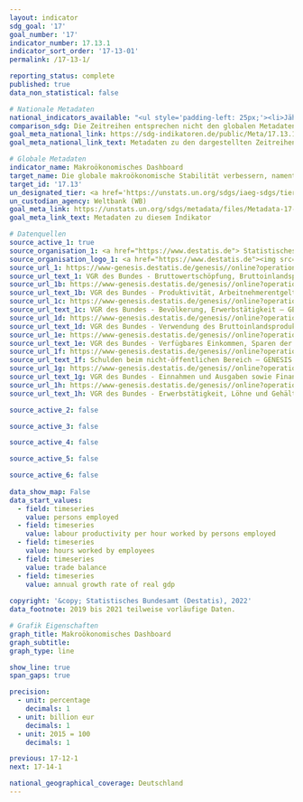 ```yaml
---
layout: indicator    
sdg_goal: '17'    
goal_number: '17'    
indicator_number: 17.13.1    
indicator_sort_order: '17-13-01'    
permalink: /17-13-1/    

reporting_status: complete    
published: true    
data_non_statistical: false    

# Nationale Metadaten    
national_indicators_available: "<ul style='padding-left: 25px;'><li>Jährliche Wachstumsrate des realen BIP</li> <li> Arbeitsproduktivität je geleisteter Erwerbstätigenstunde</li> <li> Erwerbstätige</li> <li> Reales BIP pro Kopf</li> <li> Außenbeitrag</li> <li> Verfügbares Einkommen privater Haushalte</li> <li> Konsum privater Haushalte</li> <li> Schulden des Öffentlichen Gesamthaushalts</li> <li> Finanzierungssaldo des Staates</li> <li> Bruttoanlageinvestitionen</li> <li> Geleistete Arbeitsstunden der Arbeitnehmer</li> <li> Geleistete Arbeitsstunden der Erwerbstätigen</li> <li> Arbeitsproduktivität je geleisteter Arbeitnehmerstunde</li></ul>"    
comparison_sdg: Die Zeitreihen entsprechen nicht den globalen Metadaten, bieten aber zusätzliche Informationen.    
goal_meta_national_link: https://sdg-indikatoren.de/public/Meta/17.13.1.pdf
goal_meta_national_link_text: Metadaten zu den dargestellten Zeitreihen    

# Globale Metadaten    
indicator_name: Makroökonomisches Dashboard    
target_name: Die globale makroökonomische Stabilität verbessern, namentlich durch Politikkoordinierung und Politikkohärenz    
target_id: '17.13'    
un_designated_tier: <a href='https://unstats.un.org/sdgs/iaeg-sdgs/tier-classification/' title='Klicken Sie hier um weitere Informationen zur UN-Tier-Klassifikation zu erhalten.'  target='_blank'>Tier I</a>    
un_custodian_agency: Weltbank (WB)    
goal_meta_link: https://unstats.un.org/sdgs/metadata/files/Metadata-17-13-01.pdf    
goal_meta_link_text: Metadaten zu diesem Indikator        

# Datenquellen
source_active_1: true
source_organisation_1: <a href="https://www.destatis.de"> Statistisches Bundesamt (Destatis) </a>
source_organisation_logo_1: <a href="https://www.destatis.de"><img src="https://g205sdgs.github.io/sdg-indicators/public/OrgImgDe/destatis.png" alt="Logo destatis" style="height:60px; width:148px"/></a>
source_url_1: https://www-genesis.destatis.de/genesis//online?operation=table&code=81000-0001&bypass=true&language=de
source_url_text_1: VGR des Bundes - Bruttowertschöpfung, Bruttoinlandsprodukt (nominal/preisbereinigt) – GENESIS online 81000-0001
source_url_1b: https://www-genesis.destatis.de/genesis//online?operation=table&code=81000-0017&bypass=true&language=de
source_url_text_1b: VGR des Bundes - Produktivität, Arbeitnehmerentgelt, Bruttolöhne und -gehälter, Lohnstückkosten – GENESIS online 81000-0017
source_url_1c: https://www-genesis.destatis.de/genesis//online?operation=table&code=81000-0011&bypass=true&language=de
source_url_text_1c: VGR des Bundes - Bevölkerung, Erwerbstätigkeit – GENESIS online 81000-0011
source_url_1d: https://www-genesis.destatis.de/genesis//online?operation=table&code=81000-0019&bypass=true&language=de
source_url_text_1d: VGR des Bundes - Verwendung des Bruttoinlandsprodukts (nominal/preisbereinigt) – GENESIS online 81000-0019
source_url_1e: https://www-genesis.destatis.de/genesis//online?operation=table&code=81000-0009&bypass=true&language=de
source_url_text_1e: VGR des Bundes - Verfügbares Einkommen, Sparen der privaten Haushalte – GENESIS online 81000-0009
source_url_1f: https://www-genesis.destatis.de/genesis//online?operation=table&code=71321-0005&bypass=true&language=de
source_url_text_1f: Schulden beim nicht-öffentlichen Bereich – GENESIS online 71321-0005
source_url_1g: https://www-genesis.destatis.de/genesis//online?operation=table&code=81000-0031&bypass=true&language=de
source_url_text_1g: VGR des Bundes - Einnahmen und Ausgaben sowie Finanzierungssaldo des Staates – GENESIS online 81000-0031
source_url_1h: https://www-genesis.destatis.de/genesis//online?operation=table&code=81000-0015&bypass=true&language=de
source_url_text_1h: VGR des Bundes - Erwerbstätigkeit, Löhne und Gehälter, Arbeitsstunden – GENESIS online 81000-0015

source_active_2: false

source_active_3: false

source_active_4: false

source_active_5: false

source_active_6: false
    
data_show_map: False    
data_start_values: 
  - field: timeseries
    value: persons employed
  - field: timeseries
    value: labour productivity per hour worked by persons employed
  - field: timeseries
    value: hours worked by employees
  - field: timeseries
    value: trade balance
  - field: timeseries
    value: annual growth rate of real gdp    
    
copyright: '&copy; Statistisches Bundesamt (Destatis), 2022'    
data_footnote: 2019 bis 2021 teilweise vorläufige Daten.    

# Grafik Eigenschaften    
graph_title: Makroökonomisches Dashboard
graph_subtitle:     
graph_type: line    

show_line: true
span_gaps: true

precision:
  - unit: percentage
    decimals: 1
  - unit: billion eur
    decimals: 1
  - unit: 2015 = 100
    decimals: 1    

previous: 17-12-1    
next: 17-14-1    

national_geographical_coverage: Deutschland    
---
```


<span></span>
